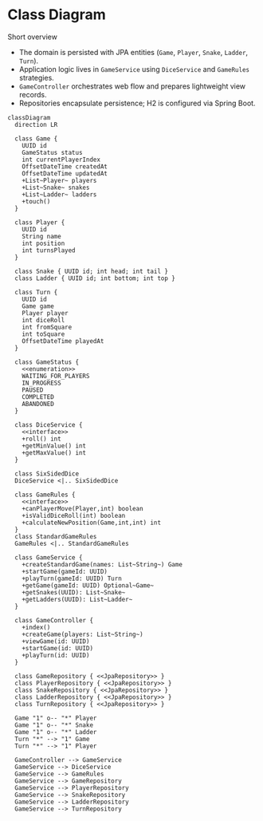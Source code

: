 # Class Diagram

Short overview
- The domain is persisted with JPA entities (`Game`, `Player`, `Snake`, `Ladder`, `Turn`).
- Application logic lives in `GameService` using `DiceService` and `GameRules` strategies.
- `GameController` orchestrates web flow and prepares lightweight view records.
- Repositories encapsulate persistence; H2 is configured via Spring Boot.

```mermaid
classDiagram
  direction LR

  class Game {
    UUID id
    GameStatus status
    int currentPlayerIndex
    OffsetDateTime createdAt
    OffsetDateTime updatedAt
    +List~Player~ players
    +List~Snake~ snakes
    +List~Ladder~ ladders
    +touch()
  }

  class Player {
    UUID id
    String name
    int position
    int turnsPlayed
  }

  class Snake { UUID id; int head; int tail }
  class Ladder { UUID id; int bottom; int top }

  class Turn {
    UUID id
    Game game
    Player player
    int diceRoll
    int fromSquare
    int toSquare
    OffsetDateTime playedAt
  }

  class GameStatus {
    <<enumeration>>
    WAITING_FOR_PLAYERS
    IN_PROGRESS
    PAUSED
    COMPLETED
    ABANDONED
  }

  class DiceService {
    <<interface>>
    +roll() int
    +getMinValue() int
    +getMaxValue() int
  }

  class SixSidedDice
  DiceService <|.. SixSidedDice

  class GameRules {
    <<interface>>
    +canPlayerMove(Player,int) boolean
    +isValidDiceRoll(int) boolean
    +calculateNewPosition(Game,int,int) int
  }
  class StandardGameRules
  GameRules <|.. StandardGameRules

  class GameService {
    +createStandardGame(names: List~String~) Game
    +startGame(gameId: UUID)
    +playTurn(gameId: UUID) Turn
    +getGame(gameId: UUID) Optional~Game~
    +getSnakes(UUID): List~Snake~
    +getLadders(UUID): List~Ladder~
  }

  class GameController {
    +index()
    +createGame(players: List~String~)
    +viewGame(id: UUID)
    +startGame(id: UUID)
    +playTurn(id: UUID)
  }

  class GameRepository { <<JpaRepository>> }
  class PlayerRepository { <<JpaRepository>> }
  class SnakeRepository { <<JpaRepository>> }
  class LadderRepository { <<JpaRepository>> }
  class TurnRepository { <<JpaRepository>> }

  Game "1" o-- "*" Player
  Game "1" o-- "*" Snake
  Game "1" o-- "*" Ladder
  Turn "*" --> "1" Game
  Turn "*" --> "1" Player

  GameController --> GameService
  GameService --> DiceService
  GameService --> GameRules
  GameService --> GameRepository
  GameService --> PlayerRepository
  GameService --> SnakeRepository
  GameService --> LadderRepository
  GameService --> TurnRepository
```



